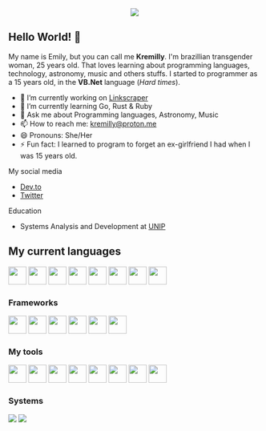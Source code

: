 <div align="center">
  <img src="https://media.tenor.com/_nrzUUu02xcAAAAd/violet-evergarden.gif">
</div>

## Hello World! 👋

My name is Emily, but you can call me **Kremilly**. I'm brazillian transgender woman, 25 years old. That loves learning about programming languages, technology, astronomy, music and others stuffs. I started to programmer as a 15 years old, in the **VB.Net** language (*Hard times*).

- 🔭 I’m currently working on [Linkscraper](https://github.com/Kremilly/linkscraper)
- 🌱 I’m currently learning Go, Rust & Ruby
- 💬 Ask me about Programming languages, Astronomy, Music
- 📫 How to reach me: kremilly@proton.me
- 😄 Pronouns: She/Her
- ⚡ Fun fact: I learned to program to forget an ex-girlfriend I had when I was 15 years old.

My social media

* [Dev.to](https://dev.to/kremilly)
* [Twitter](https://twitter.com/emicosi)

Education
* Systems Analysis and Development at [UNIP](http://www.unip.br/ead/)

## My current languages

<div align="left";>
  <a href="https://php.net" target="_blank"><img src="https://cdn.jsdelivr.net/gh/devicons/devicon/icons/php/php-plain.svg" width="36" /></a>
  <a href="https://developer.mozilla.org/en-US/docs/Web/JavaScript" target="_blank"><img src="https://cdn.jsdelivr.net/gh/devicons/devicon/icons/javascript/javascript-original.svg" width="36" /></a>
  <a href="https://www.python.org" target="_blank"><img src="https://cdn.jsdelivr.net/gh/devicons/devicon/icons/python/python-original.svg" width="36" /></a>
  <a href="https://learn.microsoft.com/pt-br/dotnet/csharp" target="_blank"><img src="https://cdn.jsdelivr.net/gh/devicons/devicon/icons/csharp/csharp-original.svg" width="36" /></a>
  <a href="https://go.dev" target="_blank"><img src="https://cdn.jsdelivr.net/gh/devicons/devicon/icons/go/go-original-wordmark.svg" width="36" /></a>
  <a href="https://rust-lang.com" target="_blank"><img src="https://cdn.jsdelivr.net/gh/devicons/devicon/icons/rust/rust-plain.svg" width="36" /><a>
  <a href="https://www.ruby-lang.org/en" target="_blank"><img src="https://cdn.jsdelivr.net/gh/devicons/devicon/icons/ruby/ruby-original.svg" width="36" /></a>
  <a href="https://sass-lang.com" target="_blank"><img src="https://cdn.jsdelivr.net/gh/devicons/devicon/icons/sass/sass-original.svg" width="36" /></a>
</div>

### Frameworks

<div align="left";>
  <a href="https://laravel.com" target="_blank"><img src="https://cdn.jsdelivr.net/gh/devicons/devicon/icons/laravel/laravel-plain.svg" width="36" /></a>
  <a href="https://rubyonrails.org" target="_blank"><img src="https://cdn.jsdelivr.net/gh/devicons/devicon/icons/rails/rails-original-wordmark.svg" width="36" /></a>
  <a href="https://www.electronjs.org" target="_blank"><img src="https://cdn.jsdelivr.net/gh/devicons/devicon/icons/electron/electron-original.svg" width="36" /></a>
  <a href="https://vuejs.org" target="_balnk"><img src="https://cdn.jsdelivr.net/gh/devicons/devicon/icons/vuejs/vuejs-original.svg" width="36" /></a>
  <a href="https://tailwindcss.com" target="_blank"><img src="https://cdn.jsdelivr.net/gh/devicons/devicon/icons/tailwindcss/tailwindcss-plain.svg" width="36" /></a>
  <a href="https://getbootstrap.com" target="_blank"><img src="https://cdn.jsdelivr.net/gh/devicons/devicon/icons/bootstrap/bootstrap-original.svg" width="36" /></a>
</div>

### My tools

<div align="left";>
  <a href="https://redis.io" target="_blank"><img src="https://cdn.jsdelivr.net/gh/devicons/devicon/icons/redis/redis-original.svg" width="36" /></a>
  <a href="https://mysql.com" target="_blank"><img src="https://cdn.jsdelivr.net/gh/devicons/devicon/icons/mysql/mysql-original.svg" width="36" /></a>
  <a href="https://nodejs.org" target="_blank"><img src="https://cdn.jsdelivr.net/gh/devicons/devicon/icons/nodejs/nodejs-original.svg" width="36" /></a>
  <a href="https://gulpjs.com" target="_blank"><img src="https://cdn.jsdelivr.net/gh/devicons/devicon/icons/gulp/gulp-plain.svg" width="36" /></a>
  <a href="https://git-scm.com" target="_blank"><img src="https://cdn.jsdelivr.net/gh/devicons/devicon/icons/git/git-original.svg" width="36" /></a>
  <a href="http://docker.com" target="_blank"><img src="https://cdn.jsdelivr.net/gh/devicons/devicon/icons/docker/docker-original.svg" width="36" /></a>
  <a href="https://code.visualstudio.com" target="_blank"><img src="https://cdn.jsdelivr.net/gh/devicons/devicon/icons/vscode/vscode-original.svg" width="36" /></a>
  <a href="https://jetbrains.com" target="_blank"><img src="https://cdn.jsdelivr.net/gh/devicons/devicon/icons/jetbrains/jetbrains-original.svg" width="36" /></a>
</div>

### Systems

<div align="left";>
  <a href="https://www.microsoft.com/pt-br/windows" target="_blank"><img src="https://img.shields.io/badge/Windows-0078D6?style=for-the-badge&logo=windows&logoColor=white" /></a>
  <a href="https://ubuntu.com" target="_blank"><img src="https://img.shields.io/badge/Ubuntu-E95420?style=for-the-badge&logo=ubuntu&logoColor=white" /></a>
</div>
